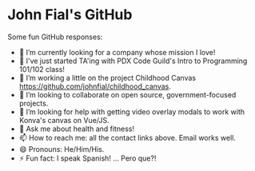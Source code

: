 # John Fial's GitHub
<!---
https://dev.to/alekswritescode/easiest-way-to-set-up-your-github-profile-page-3gn8
 https://github.com/jstrieb/github-stats
-->
Some fun GitHub responses:
- 🔭 I’m currently looking for a company whose mission I love!
- 🔭 I've just started TA'ing with PDX Code Guild's Intro to Programming 101/102 class!
- 🌱 I’m working a little on the project Childhood Canvas https://github.com/johnfial/childhood_canvas.
- 👯 I’m looking to collaborate on open source, government-focused projects.
- 🤔 I’m looking for help with getting video overlay modals to work with Konva's canvas on Vue/JS.
- 💬 Ask me about health and fitness!
- 📫 How to reach me: all the contact links above. Email works well.
- 😄 Pronouns: He/Him/His.
- ⚡ Fun fact: I speak Spanish! ... Pero que?!
